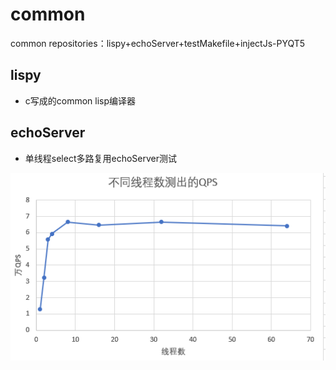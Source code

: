# common
common repositories：lispy+echoServer+testMakefile+injectJs-PYQT5
## lispy
- c写成的common lisp编译器
## echoServer
- 单线程select多路复用echoServer测试

![img](https://github.com/lzc978/common/blob/master/QFS.png)

